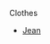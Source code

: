 <head>
    <link rel="stylesheet" type="text/css" media="all" href="/style.css">
</head>

Clothes

* [Jean](jean.md)
